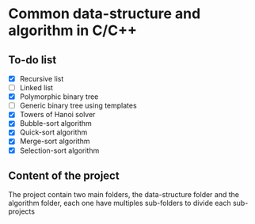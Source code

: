 # Common data-structure and algorithm in C/C++
## To-do list
- [x] Recursive list
- [ ] Linked list
- [x] Polymorphic binary tree
- [ ] Generic binary tree using templates
- [x] Towers of Hanoi solver
- [x] Bubble-sort algorithm
- [x] Quick-sort algorithm
- [x] Merge-sort algorithm
- [x] Selection-sort algorithm

## Content of the project
The project contain two main folders, the data-structure folder and the algorithm folder, each one have multiples sub-folders to divide each sub-projects